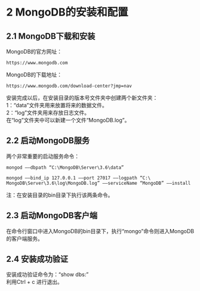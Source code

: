 # 2 MongoDB的安装和配置

## 2.1 MongoDB下载和安装

MongoDB的官方网址：  

    https://www.mongodb.com  

MongoDB的下载地址：  

    https://www.mongodb.com/download-center?jmp=nav  

安装完成以后，在安装目录的版本号文件夹中创建两个新文件夹：  
1：“data”文件夹用来放置将来的数据文件。  
2：“log”文件夹用来存放日志文件。  
在“log”文件夹中可以新建一个文件“MongoDB.log”。  

## 2.2 启动MongoDB服务

两个非常重要的启动服务命令：  

    mongod ——dbpath “C:\MongoDB\Server\3.6\data”

    mongod ——bind_ip 127.0.0.1 ——port 27017 ——logpath “C:\ MongoDB\Server\3.6\log\MongoDB.log” ——serviceName “MongoDB” ——install  

注：在安装目录的bin目录下执行该两条命令。

## 2.3 启动MongoDB客户端  

在命令行窗口中进入MongoDB的bin目录下，执行“mongo”命令则进入MongoDB的客户端服务。  

## 2.4 安装成功验证  

安装成功验证命令为：“show dbs:”  
利用Ctrl + c 进行退出。
